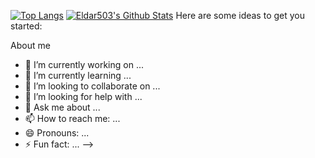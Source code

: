 [![Top Langs](https://github-readme-stats.vercel.app/api/top-langs/?username=Eldar503&layout=compact&hide_border=true)](https://github.com/Eldar503) [<img alt="Eldar503's Github Stats" src="https://github-readme-stats.vercel.app/api?username=Eldar503&show_icons=true&hide_border=true">](https://github.com/Eldar503)
Here are some ideas to get you started:


About me

- 🔭 I’m currently working on ...
- 🌱 I’m currently learning ...
- 👯 I’m looking to collaborate on ...
- 🤔 I’m looking for help with ...
- 💬 Ask me about ...
- 📫 How to reach me: ...
- 😄 Pronouns: ...
- ⚡ Fun fact: ...
-->
